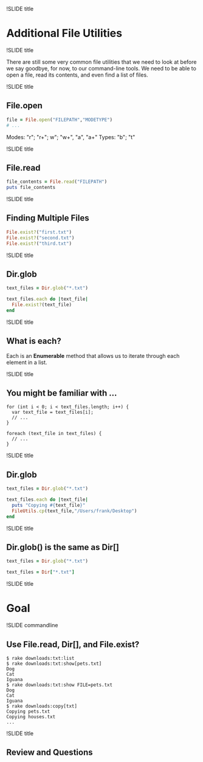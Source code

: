 !SLIDE title

# Additional File Utilities

!SLIDE title

There are still some very common file utilities that we need to look at before
we say goodbye, for now, to our command-line tools. We need to be able to open
a file, read its contents, and even find a list of files.

!SLIDE title

## File.open

```ruby
file = File.open("FILEPATH","MODETYPE")
# ...
```

Modes: "r"; "r+"; w"; "w+", "a", "a+"
Types: "b"; "t"

!SLIDE title

## File.read

```ruby
file_contents = File.read("FILEPATH")
puts file_contents
```

!SLIDE title

## Finding Multiple Files

```ruby
File.exist?("first.txt")
File.exist?("second.txt")
File.exist?("third.txt")
```

!SLIDE title

## Dir.glob

```ruby
text_files = Dir.glob("*.txt")

text_files.each do |text_file|
  File.exist?(text_file)
end
```

!SLIDE title

## What is each?

Each is an **Enumerable** method that allows us to iterate through each element
in a list.

!SLIDE title

## You might be familiar with ...

```
for (int i < 0; i < text_files.length; i++) {
  var text_file = text_files[i];
  // ...
}
```

```
foreach (text_file in text_files) {
  // ...
}
```

!SLIDE title

## Dir.glob

```ruby
text_files = Dir.glob("*.txt")

text_files.each do |text_file|
  puts "Copying #{text_file}"
  FileUtils.cp(text_file,"/Users/frank/Desktop")
end
```

!SLIDE title

## Dir.glob() is the same as Dir[]

```ruby
text_files = Dir.glob("*.txt")
```

```ruby
text_files = Dir["*.txt"]
```

!SLIDE title

# Goal

!SLIDE commandline

## Use File.read, Dir[], and File.exist?

```
$ rake downloads:txt:list
$ rake downloads:txt:show[pets.txt]
Dog
Cat
Iguana
$ rake downloads:txt:show FILE=pets.txt
Dog
Cat
Iguana
$ rake downloads:copy[txt]
Copying pets.txt
Copying houses.txt
...
```

!SLIDE title

## Review and Questions